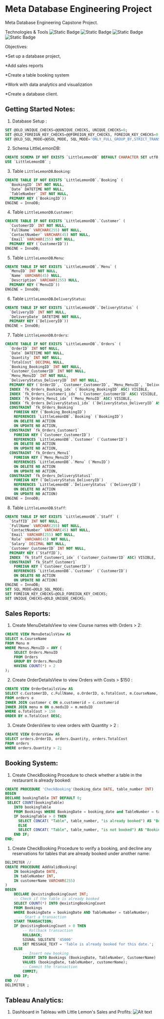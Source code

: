 # Meta Database Engineering Project

Meta Database Engineering Capstone Project.

Technologies & Tools
![Static Badge](https://img.shields.io/badge/SQL-blue) ![Static Badge](https://img.shields.io/badge/SQL-blue) ![Static Badge](https://img.shields.io/badge/SQL-blue) ![Static Badge](https://img.shields.io/badge/SQL-blue)

Objectives:

\*Set up a database project,

\*Add sales reports

\*Create a table booking system

\*Work with data analytics and visualization

\*Create a database client.

## Getting Started Notes:

1. Database Setup :

```sql
SET @OLD_UNIQUE_CHECKS=@@UNIQUE_CHECKS, UNIQUE_CHECKS=0;
SET @OLD_FOREIGN_KEY_CHECKS=@@FOREIGN_KEY_CHECKS, FOREIGN_KEY_CHECKS=0;
SET @OLD_SQL_MODE=@@SQL_MODE, SQL_MODE='ONLY_FULL_GROUP_BY,STRICT_TRANS_TABLES,NO_ZERO_IN_DATE,NO_ZERO_DATE,ERROR_FOR_DIVISION_BY_ZERO,NO_ENGINE_SUBSTITUTION';
```

2. Schema LittleLemonDB:

```sql
CREATE SCHEMA IF NOT EXISTS `LittleLemonDB` DEFAULT CHARACTER SET utf8 ;
USE `LittleLemonDB` ;

```

3. Table `LittleLemonDB`.`Booking`:

```sql
CREATE TABLE IF NOT EXISTS `LittleLemonDB`.`Booking` (
  `BookingID` INT NOT NULL,
  `Date` DATETIME NOT NULL,
  `TableNumber` INT NOT NULL,
  PRIMARY KEY (`BookingID`))
ENGINE = InnoDB;
```

4. Table `LittleLemonDB`.`Customer`:

```sql
CREATE TABLE IF NOT EXISTS `LittleLemonDB`.`Customer` (
  `CustomerID` INT NOT NULL,
  `FullName` VARCHAR(255) NOT NULL,
  `ContactNumber` VARCHAR(45) NOT NULL,
  `Email` VARCHAR(255) NOT NULL,
  PRIMARY KEY (`CustomerID`))
ENGINE = InnoDB;
```

5. Table `LittleLemonDB`.`Menu`:

```sql
CREATE TABLE IF NOT EXISTS `LittleLemonDB`.`Menu` (
  `MenuID` INT NOT NULL,
  `Name` VARCHAR(45) NULL,
  `Description` VARCHAR(255) NULL,
  PRIMARY KEY (`MenuID`))
ENGINE = InnoDB;
```

6. Table `LittleLemonDB`.`DeliveryStatus`:

```sql
CREATE TABLE IF NOT EXISTS `LittleLemonDB`.`DeliveryStatus` (
  `DeliveryID` INT NOT NULL,
  `DeliveryDate` DATETIME NOT NULL,
  PRIMARY KEY (`DeliveryID`))
ENGINE = InnoDB;
```

7. Table `LittleLemonDB`.`Orders`:

```sql
CREATE TABLE IF NOT EXISTS `LittleLemonDB`.`Orders` (
  `OrderID` INT NOT NULL,
  `Date` DATETIME NOT NULL,
  `Quantity` INT NOT NULL,
  `TotalCost` DECIMAL NULL,
  `Booking_BookingID` INT NOT NULL,
  `Customer_CustomerID` INT NOT NULL,
  `Menu_MenuID` INT NOT NULL,
  `DeliveryStatus_DeliveryID` INT NOT NULL,
  PRIMARY KEY (`OrderID`, `Customer_CustomerID`, `Menu_MenuID`, `DeliveryStatus_DeliveryID`),
  INDEX `fk_Orders_Booking_idx` (`Booking_BookingID` ASC) VISIBLE,
  INDEX `fk_Orders_Customer1_idx` (`Customer_CustomerID` ASC) VISIBLE,
  INDEX `fk_Orders_Menu1_idx` (`Menu_MenuID` ASC) VISIBLE,
  INDEX `fk_Orders_DeliveryStatus1_idx` (`DeliveryStatus_DeliveryID` ASC) VISIBLE,
  CONSTRAINT `fk_Orders_Booking`
    FOREIGN KEY (`Booking_BookingID`)
    REFERENCES `LittleLemonDB`.`Booking` (`BookingID`)
    ON DELETE NO ACTION
    ON UPDATE NO ACTION,
  CONSTRAINT `fk_Orders_Customer1`
    FOREIGN KEY (`Customer_CustomerID`)
    REFERENCES `LittleLemonDB`.`Customer` (`CustomerID`)
    ON DELETE NO ACTION
    ON UPDATE NO ACTION,
  CONSTRAINT `fk_Orders_Menu1`
    FOREIGN KEY (`Menu_MenuID`)
    REFERENCES `LittleLemonDB`.`Menu` (`MenuID`)
    ON DELETE NO ACTION
    ON UPDATE NO ACTION,
  CONSTRAINT `fk_Orders_DeliveryStatus1`
    FOREIGN KEY (`DeliveryStatus_DeliveryID`)
    REFERENCES `LittleLemonDB`.`DeliveryStatus` (`DeliveryID`)
    ON DELETE NO ACTION
    ON UPDATE NO ACTION)
ENGINE = InnoDB;
```

8. Table `LittleLemonDB`.`Staff`:

```sql
CREATE TABLE IF NOT EXISTS `LittleLemonDB`.`Staff` (
  `StaffID` INT NOT NULL,
  `FullName` VARCHAR(255) NOT NULL,
  `ContactNumber` VARCHAR(45) NOT NULL,
  `Email` VARCHAR(255) NOT NULL,
  `Role` VARCHAR(45) NOT NULL,
  `Salary` DECIMAL NOT NULL,
  `Customer_CustomerID` INT NOT NULL,
  PRIMARY KEY (`StaffID`),
  INDEX `fk_Staff_Customer1_idx` (`Customer_CustomerID` ASC) VISIBLE,
  CONSTRAINT `fk_Staff_Customer1`
    FOREIGN KEY (`Customer_CustomerID`)
    REFERENCES `LittleLemonDB`.`Customer` (`CustomerID`)
    ON DELETE NO ACTION
    ON UPDATE NO ACTION)
ENGINE = InnoDB;
SET SQL_MODE=@OLD_SQL_MODE;
SET FOREIGN_KEY_CHECKS=@OLD_FOREIGN_KEY_CHECKS;
SET UNIQUE_CHECKS=@OLD_UNIQUE_CHECKS;
```

## Sales Reports:

1. Create MenuDetailsView to view Course names with Orders > 2:

```sql
CREATE VIEW MenuDetailsView AS
SELECT m.CourseName
FROM Menu m
WHERE Menus.MenuID = ANY (
    SELECT Orders.MenuID
    FROM Orders
    GROUP BY Orders.MenuID
    HAVING COUNT(*) > 2
);
```

2. Create OrderDetailsView to view Orders with Costs > $150 :

```sql
CREATE VIEW OrderDetailsView AS
SELECT c.CustomerID, c.FullName, o.OrderID, o.TotalCost, m.CourseName, m.StarterName
FROM orders o
INNER JOIN customer c ON o.customerid = c.costumerid
INNER JOIN menu m ON o.meduID = m.meduID
WHERE o.TotalCost > 150
ORDER BY o.TotalCost DESC;
```

3. Create OrdersView to view orders with Quantity > 2 :

```sql
CREATE VIEW OrdersView AS
SELECT orders.OrderID, orders.Quantity, orders.TotalCost
FROM orders
WHERE orders.Quantity > 2;
```

## Booking System:

1. Create CheckBooking Procedure to check whether a table in the restaurant is already booked:

```sql
CREATE PROCEDURE 'CheckBooking'(booking_date DATE, table_number INT)
BEGIN
DECLARE bookingTable INT DEFAULT 0;
 SELECT COUNT(bookingTable)
    INTO bookingTable
    FROM Bookings WHERE BookingDate = booking_date and TableNumber = table_number;
    IF bookingTable > 0 THEN
      SELECT CONCAT( "Table", table_number, "is already booked") AS "Booking status";
      ELSE
      SELECT CONCAT( "Table", table_number, "is not booked") AS "Booking status";
    END IF;
END;
```

1. Create CheckBooking Procedure to verify a booking, and decline any reservations for tables that are already booked under another name:

```sql
DELIMITER //
CREATE PROCEDURE AddValidBooking(
    IN bookingDate DATE,
    IN tableNumber INT,
    IN customerName VARCHAR(255)
)
BEGIN
    DECLARE @existingBookingCount INT;
    -- Check if the table is already booked
    SELECT COUNT(*) INTO @existingBookingCount
    FROM Bookings
    WHERE BookingDate = bookingDate AND TableNumber = tableNumber;
      -- Start a transaction
    START TRANSACTION;
    IF @existingBookingCount > 0 THEN
        -- Rollback transaction
        ROLLBACK;
        SIGNAL SQLSTATE '45000'
        SET MESSAGE_TEXT = 'Table is already booked for this date.';
    ELSE
        -- Insert new booking
        INSERT INTO Bookings (BookingDate, TableNumber, CustomerName)
        VALUES (bookingDate, tableNumber, customerName);
        -- Commit the transaction
        COMMIT;
    END IF;
END //
DELIMITER ;
```

## Tableau Analytics:

1. Dashboard in Tableau with Little Lemon's Sales and Profits:
   ![Alt text](<Tableau Analytics/Little Lemon Dashboard.png>)
